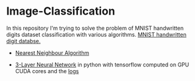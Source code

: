# Image-Classification

In this repository I'm trying to solve the problem of MNIST handwritten digits dataset classification with various algorithms. [MNIST handwritten digit databse.](http://yann.lecun.com/exdb/mnist/)

* [Nearest Neighbour Algorithm](NearestNeighbour.R)

* [3-Layer Neural Network](3_Layer_Neural_Network.py) in python with tensorflow computed on GPU CUDA cores and the [logs](3_Layer_Neural_Network_LOGS)
